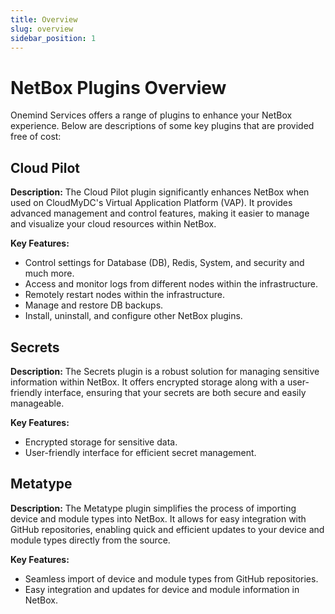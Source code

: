 ```yaml
---
title: Overview
slug: overview
sidebar_position: 1
---
```


#

# NetBox Plugins Overview

Onemind Services offers a range of plugins to enhance your NetBox experience. Below are descriptions of some key plugins that are provided free of cost:

## Cloud Pilot

**Description:** The Cloud Pilot plugin significantly enhances NetBox when used on CloudMyDC's Virtual Application Platform (VAP). It provides advanced management and control features, making it easier to manage and visualize your cloud resources within NetBox.

**Key Features:**

- Control settings for Database (DB), Redis, System, and security and much more.
- Access and monitor logs from different nodes within the infrastructure.
- Remotely restart nodes within the infrastructure.
- Manage and restore DB backups.
- Install, uninstall, and configure other NetBox plugins.

## Secrets

**Description:** The Secrets plugin is a robust solution for managing sensitive information within NetBox. It offers encrypted storage along with a user-friendly interface, ensuring that your secrets are both secure and easily manageable.

**Key Features:**
- Encrypted storage for sensitive data.
- User-friendly interface for efficient secret management.

## Metatype

**Description:** The Metatype plugin simplifies the process of importing device and module types into NetBox. It allows for easy integration with GitHub repositories, enabling quick and efficient updates to your device and module types directly from the source.

**Key Features:**
- Seamless import of device and module types from GitHub repositories.
- Easy integration and updates for device and module information in NetBox.
